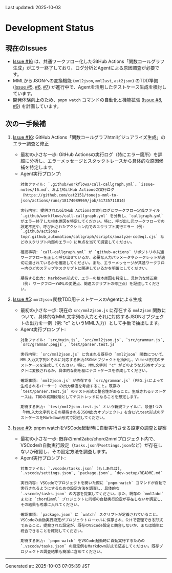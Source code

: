 Last updated: 2025-10-03

# Development Status

## 現在のIssues
- [Issue #16](../issue-notes/16.md) は、共通ワークフロー化したGitHub Actions「関数コールグラフ生成」がエラー終了しており、ログ分析とAgentによる原因調査が必要です。
- MMLからJSONへの変換機能 (`mml2json`, `mml2ast`, `ast2json`) のTDD準備 ([Issue #5](../issue-notes/5.md), [#6](../issue-notes/6.md), [#7](../issue-notes/7.md)) が進行中で、Agentを活用したテストケース生成を検討しています。
- 開発体験向上のため、`pnpm watch` コマンドの自動化と機能拡張 ([Issue #8](../issue-notes/8.md), [#9](../issue-notes/9.md)) を計画しています。

## 次の一手候補
1. [Issue #16](../issue-notes/16.md): GitHub Actions「関数コールグラフhtmlビジュアライズ生成」のエラー調査と修正
   - 最初の小さな一歩: GitHub Actionsの実行ログ（特にエラー箇所）を詳細に分析し、エラーメッセージとスタックトレースから具体的な原因候補を特定します。
   - Agent実行プロンプ:
     ```
     対象ファイル: `.github/workflows/call-callgraph.yml`、`issue-notes/16.md`、およびGitHub Actionsの実行ログ（https://github.com/cat2151/tonejs-mml-to-json/actions/runs/18174089969/job/51735711014）

     実行内容: 提供されたGitHub Actionsの実行ログとワークフロー定義ファイル `.github/workflows/call-callgraph.yml` を分析し、`callgraph.yml` がエラー終了した根本原因を特定してください。特に、呼び出し元ワークフローでの設定不足や、呼び出されたアクション内でのスクリプト実行エラー（例: `.github/actions-tmp/.github_automation/callgraph/scripts/analyze-codeql.cjs` などのスクリプト内部のエラー）に焦点を当てて調査してください。

     確認事項: `call-callgraph.yml` が `github-actions` リポジトリの共通ワークフローを正しく呼び出せているか、必要な入力パラメータやシークレットが適切に渡されているかを確認してください。また、エラーメッセージが共通ワークフロー内のどのステップやスクリプトに関連しているかを明確にしてください。

     期待する出力: Markdown形式で、エラーの根本原因を特定し、具体的な修正案（例: ワークフローYAMLの変更点、関連スクリプトの修正点）を記述してください。
     ```

2. [Issue #5](../issue-notes/5.md): `mml2json` 関数TDD用テストケースのAgentによる生成
   - 最初の小さな一歩: 現在の `src/mml2json.js` に存在する `mml2json` 関数について、具体的なMML文字列の入力とそれに対応するJSONオブジェクトの出力を一例（例: "c" というMML入力）として手動で抽出します。
   - Agent実行プロンプト:
     ```
     対象ファイル: `src/main.js`, `src/mml2json.js`, `src/grammar.js`, `src/grammar.pegjs`, `test/parser.test.js`

     実行内容: `src/mml2json.js` に含まれる既存の `mml2json` 関数について、MML入力文字列とそれに対応する出力JSONオブジェクトを抽出し、Vitest形式のテストケースを生成してください。特に、MML文字列 "c" がどのようなJSONオブジェクトに変換されるか、具体的な例を基にテストケースを作成してください。

     確認事項: `mml2json.js` が依存する `src/grammar.js` (PEG.jsによって生成されるパーサー) の出力構造を考慮すること。既存の `test/parser.test.js` のテスト形式と整合性があること。生成されるテストケースは、TDDの初期段階としてテストレッドになることを想定します。

     期待する出力: `test/mml2json.test.js` という新規ファイルに、最低1つの「MML入力文字列とその期待されるJSON出力オブジェクト」を含むVitest形式のテストケースをMarkdown形式で記述してください。
     ```

3. [Issue #9](../issue-notes/9.md): pnpm watchをVSCode起動時に自動実行させる設定の調査と提案
   - 最初の小さな一歩: 既存のmml2abc/chord2mmlプロジェクト内で、VSCodeの自動実行設定（`tasks.json`や`settings.json`など）が存在しないか確認し、その設定方法を調査します。
   - Agent実行プロンプト:
     ```
     対象ファイル: `.vscode/tasks.json` (もしあれば), `.vscode/settings.json`, `package.json`, `dev-setup/README.md`

     実行内容: VSCodeでプロジェクトを開いた際に `pnpm watch` コマンドが自動で実行されるようにするための設定方法を調査し、具体的な `.vscode/tasks.json` の内容を提案してください。また、既存の `mml2abc` または `chord2mml` プロジェクトに同様の自動実行設定が存在しないか調査し、その結果も考慮に入れてください。

     確認事項: `package.json` に `watch` スクリプトが定義されていること。VSCodeの自動実行設定がプロジェクトローカルに保存され、Gitで管理できる形式であること。提案された設定が、既存のVSCode設定と競合しないか、または簡単に統合できることを確認してください。

     期待する出力: `pnpm watch` をVSCode起動時に自動実行するための `.vscode/tasks.json` の設定例をMarkdown形式で記述してください。既存プロジェクトの調査結果も簡潔に含めてください。

---
Generated at: 2025-10-03 07:05:39 JST
